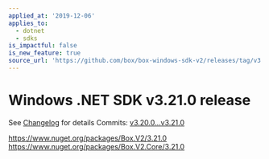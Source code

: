 ```yaml
---
applied_at: '2019-12-06'
applies_to:
  - dotnet
  - sdks
is_impactful: false
is_new_feature: true
source_url: 'https://github.com/box/box-windows-sdk-v2/releases/tag/v3.21.0'
---
```


# Windows .NET SDK v3.21.0 release

See [Changelog](https://github.com/box/box-windows-sdk-v2/blob/master/CHANGELOG.md[#3210](https://github.com/box/box-windows-sdk/pull/3210)) for details
Commits: [v3.20.0...v3.21.0](https://github.com/box/box-windows-sdk-v2/compare/v3.20.0...v3.21.0)

https://www.nuget.org/packages/Box.V2/3.21.0
https://www.nuget.org/packages/Box.V2.Core/3.21.0
